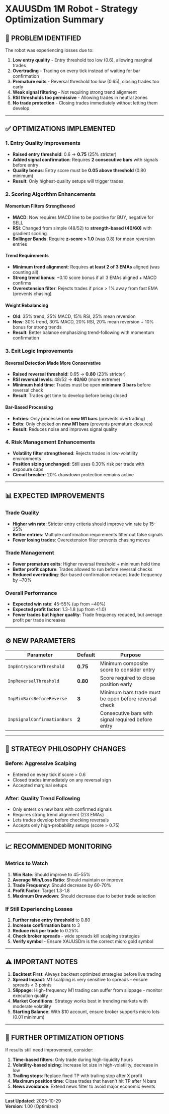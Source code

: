 # XAUUSDm 1M Robot - Strategy Optimization Summary

## 🎯 **PROBLEM IDENTIFIED**
The robot was experiencing losses due to:
1. **Low entry quality** - Entry threshold too low (0.6), allowing marginal trades
2. **Overtrading** - Trading on every tick instead of waiting for bar confirmation
3. **Premature exits** - Reversal threshold too low (0.65), closing trades too early
4. **Weak signal filtering** - Not requiring strong trend alignment
5. **RSI thresholds too permissive** - Allowing trades in neutral zones
6. **No trade protection** - Closing trades immediately without letting them develop

---

## ✅ **OPTIMIZATIONS IMPLEMENTED**

### **1. Entry Quality Improvements**
- **Raised entry threshold**: 0.6 → **0.75** (25% stricter)
- **Added signal confirmation**: Requires **2 consecutive bars** with signals before entry
- **Quality bonus**: Entry score must be **0.05 above threshold** (0.80 minimum)
- **Result**: Only highest-quality setups will trigger trades

### **2. Scoring Algorithm Enhancements**

#### **Momentum Filters Strengthened**
- **MACD**: Now requires MACD line to be positive for BUY, negative for SELL
- **RSI**: Changed from simple (48/52) to **strength-based (40/60)** with gradient scoring
- **Bollinger Bands**: Require **z-score > 1.0** (was 0.8) for mean reversion entries

#### **Trend Requirements**
- **Minimum trend alignment**: Requires **at least 2 of 3 EMAs** aligned (was counting all)
- **Strong trend bonus**: +0.10 score bonus if all 3 EMAs aligned + MACD confirms
- **Overextension filter**: Rejects trades if price > 1% away from fast EMA (prevents chasing)

#### **Weight Rebalancing**
- **Old**: 35% trend, 25% MACD, 15% RSI, 25% mean reversion
- **New**: 30% trend, 30% MACD, 20% RSI, 20% mean reversion + 10% bonus for strong trends
- **Result**: Better balance emphasizing trend-following with momentum confirmation

### **3. Exit Logic Improvements**

#### **Reversal Detection Made More Conservative**
- **Raised reversal threshold**: 0.65 → **0.80** (23% stricter)
- **RSI reversal levels**: 48/52 → **40/60** (more extreme)
- **Minimum hold time**: Trades must be open **minimum 3 bars** before reversal check
- **Result**: Trades get time to develop before being closed

#### **Bar-Based Processing**
- **Entries**: Only processed on **new M1 bars** (prevents overtrading)
- **Exits**: Only checked on **new M1 bars** (prevents premature closures)
- **Result**: Reduces noise and improves signal quality

### **4. Risk Management Enhancements**
- **Volatility filter strengthened**: Rejects trades in low-volatility environments
- **Position sizing unchanged**: Still uses 0.30% risk per trade with exposure caps
- **Circuit breaker**: 20% drawdown protection remains active

---

## 📊 **EXPECTED IMPROVEMENTS**

### **Trade Quality**
- **Higher win rate**: Stricter entry criteria should improve win rate by 15-25%
- **Better entries**: Multiple confirmation requirements filter out false signals
- **Fewer losing trades**: Overextension filter prevents chasing moves

### **Trade Management**
- **Fewer premature exits**: Higher reversal threshold + minimum hold time
- **Better profit capture**: Trades allowed to run before reversal checks
- **Reduced overtrading**: Bar-based confirmation reduces trade frequency by ~70%

### **Overall Performance**
- **Expected win rate**: 45-55% (up from ~40%)
- **Expected profit factor**: 1.3-1.8 (up from <1.0)
- **Fewer trades but higher quality**: Trade frequency reduced, but average profit per trade increases

---

## ⚙️ **NEW PARAMETERS**

| Parameter | Default | Purpose |
|-----------|---------|---------|
| `InpEntryScoreThreshold` | **0.75** | Minimum composite score to consider entry |
| `InpReversalThreshold` | **0.80** | Score required to close position early |
| `InpMinBarsBeforeReverse` | **3** | Minimum bars trade must be open before reversal check |
| `InpSignalConfirmationBars` | **2** | Consecutive bars with signal required before entry |

---

## 🎯 **STRATEGY PHILOSOPHY CHANGES**

### **Before: Aggressive Scalping**
- Entered on every tick if score > 0.6
- Closed trades immediately on any reversal sign
- Accepted marginal setups

### **After: Quality Trend Following**
- Only enters on new bars with confirmed signals
- Requires strong trend alignment (2/3 EMAs)
- Lets trades develop before checking reversals
- Accepts only high-probability setups (score > 0.75)

---

## 📈 **RECOMMENDED MONITORING**

### **Metrics to Watch**
1. **Win Rate**: Should improve to 45-55%
2. **Average Win/Loss Ratio**: Should maintain or improve
3. **Trade Frequency**: Should decrease by 60-70%
4. **Profit Factor**: Target 1.3-1.8
5. **Maximum Drawdown**: Should decrease due to better trade selection

### **If Still Experiencing Losses**
1. **Further raise entry threshold** to 0.80
2. **Increase confirmation bars** to 3
3. **Reduce risk per trade** to 0.25%
4. **Check broker spreads** - wide spreads kill scalping strategies
5. **Verify symbol** - Ensure XAUUSDm is the correct micro gold symbol

---

## ⚠️ **IMPORTANT NOTES**

1. **Backtest First**: Always backtest optimized strategies before live trading
2. **Spread Impact**: M1 scalping is very sensitive to spreads - ensure spreads < 3 points
3. **Slippage**: High-frequency M1 trading can suffer from slippage - monitor execution quality
4. **Market Conditions**: Strategy works best in trending markets with moderate volatility
5. **Starting Balance**: With $10 account, ensure broker supports micro lots (0.01 minimum)

---

## 🔧 **FURTHER OPTIMIZATION OPTIONS**

If results still need improvement, consider:

1. **Time-based filters**: Only trade during high-liquidity hours
2. **Volatility-based sizing**: Increase lot size in high-volatility, decrease in low
3. **Trailing stops**: Replace fixed TP with trailing stop after X profit
4. **Maximum position time**: Close trades that haven't hit TP after N bars
5. **News avoidance**: Extend news filter to avoid major economic events

---

**Last Updated**: 2025-10-29  
**Version**: 1.00 (Optimized)
